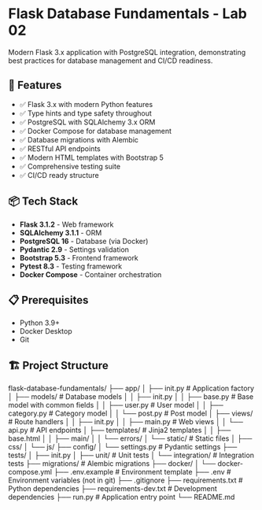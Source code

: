 # Flask Database Fundamentals - Lab 02

Modern Flask 3.x application with PostgreSQL integration, demonstrating best practices for database management and CI/CD readiness.

## 🚀 Features

- ✅ Flask 3.x with modern Python features
- ✅ Type hints and type safety throughout
- ✅ PostgreSQL with SQLAlchemy 3.x ORM
- ✅ Docker Compose for database management
- ✅ Database migrations with Alembic
- ✅ RESTful API endpoints
- ✅ Modern HTML templates with Bootstrap 5
- ✅ Comprehensive testing suite
- ✅ CI/CD ready structure

## 📦 Tech Stack

- **Flask 3.1.2** - Web framework
- **SQLAlchemy 3.1.1** - ORM
- **PostgreSQL 16** - Database (via Docker)
- **Pydantic 2.9** - Settings validation
- **Bootstrap 5.3** - Frontend framework
- **Pytest 8.3** - Testing framework
- **Docker Compose** - Container orchestration

## 📋 Prerequisites

- Python 3.9+
- Docker Desktop
- Git

## 🏗 Project Structure
flask-database-fundamentals/
├── app/
│   ├── init.py           # Application factory
│   ├── models/               # Database models
│   │   ├── init.py
│   │   ├── base.py          # Base model with common fields
│   │   ├── user.py          # User model
│   │   ├── category.py      # Category model
│   │   └── post.py          # Post model
│   ├── views/               # Route handlers
│   │   ├── init.py
│   │   ├── main.py         # Web views
│   │   └── api.py          # API endpoints
│   ├── templates/          # Jinja2 templates
│   │   ├── base.html
│   │   ├── main/
│   │   └── errors/
│   └── static/            # Static files
│       ├── css/
│       └── js/
├── config/
│   └── settings.py        # Pydantic settings
├── tests/
│   ├── init.py
│   ├── unit/             # Unit tests
│   └── integration/      # Integration tests
├── migrations/           # Alembic migrations
├── docker/
│   └── docker-compose.yml
├── .env.example         # Environment template
├── .env                 # Environment variables (not in git)
├── .gitignore
├── requirements.txt     # Python dependencies
├── requirements-dev.txt # Development dependencies
├── run.py              # Application entry point
└── README.md
